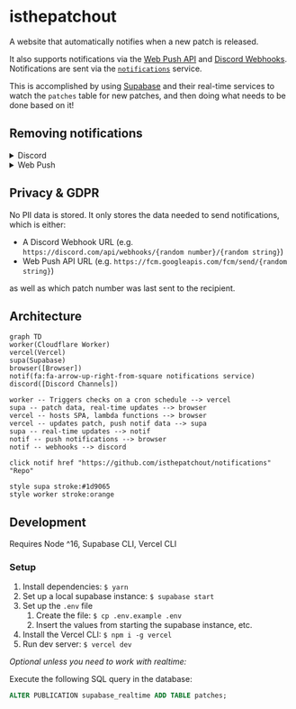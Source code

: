 # isthepatchout

A website that automatically notifies when a new patch is released.

It also supports notifications via the [Web Push API](https://developer.mozilla.org/en-US/docs/Web/API/Push_API) and [Discord Webhooks](https://support.discord.com/hc/en-us/articles/228383668-Intro-to-Webhooks). Notifications are sent via the [`notifications`](https://github.com/isthepatchout/notifications) service.

This is accomplished by using [Supabase](https://supabase.com) and their real-time services to watch the `patches` table for new patches, and then doing what needs to be done based on it!

## Removing notifications

<details>
<summary>Discord</summary>

1. Go to the channel's settings <br/> ![image](https://user-images.githubusercontent.com/472500/185675016-6410de81-32fe-4bb4-95e9-269a39c91620.png)
1. Go to the integrations <br/> ![image](https://user-images.githubusercontent.com/472500/185675105-8226e486-8fdb-48a9-b3bf-3abb2ca1d20b.png)
1. Delete the `isthepatchout` integration <br/> ![image](https://user-images.githubusercontent.com/472500/185675191-92833356-adcd-4287-a17e-c3f040c738e0.png)

</details>

<details>
<summary>Web Push</summary>

Click the button that does it

![image](https://user-images.githubusercontent.com/472500/185674949-e6dc073f-1c75-46de-ab6d-67f136c6f763.png)

or...

Deny the website access to notifications - google it!

</details>

## Privacy & GDPR

No PII data is stored. It only stores the data needed to send notifications, which is either:

- A Discord Webhook URL (e.g. `https://discord.com/api/webhooks/{random number}/{random string}`)
- Web Push API URL (e.g. `https://fcm.googleapis.com/fcm/send/{random string}`)

as well as which patch number was last sent to the recipient.

## Architecture

```mermaid
graph TD
worker(Cloudflare Worker)
vercel(Vercel)
supa(Supabase)
browser([Browser])
notif(fa:fa-arrow-up-right-from-square notifications service)
discord([Discord Channels])

worker -- Triggers checks on a cron schedule --> vercel
supa -- patch data, real-time updates --> browser
vercel -- hosts SPA, lambda functions --> browser
vercel -- updates patch, push notif data --> supa
supa -- real-time updates --> notif
notif -- push notifications --> browser
notif -- webhooks --> discord

click notif href "https://github.com/isthepatchout/notifications" "Repo"

style supa stroke:#1d9065
style worker stroke:orange
```

## Development

Requires Node ^16, Supabase CLI, Vercel CLI

### Setup

1. Install dependencies: `$ yarn`
1. Set up a local supabase instance: `$ supabase start`
1. Set up the `.env` file
   1. Create the file: `$ cp .env.example .env`
   1. Insert the values from starting the supabase instance, etc.
1. Install the Vercel CLI: `$ npm i -g vercel`
1. Run dev server: `$ vercel dev`

_Optional unless you need to work with realtime:_

Execute the following SQL query in the database:

```sql
ALTER PUBLICATION supabase_realtime ADD TABLE patches;
```
